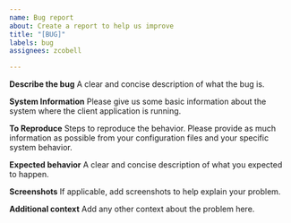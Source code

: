```yaml
---
name: Bug report
about: Create a report to help us improve
title: "[BUG]"
labels: bug
assignees: zcobell

---
```


**Describe the bug**
A clear and concise description of what the bug is.

**System Information**
Please give us some basic information about the system where the client application is running.

**To Reproduce**
Steps to reproduce the behavior. Please provide as much information as possible from your configuration files and your specific system behavior.

**Expected behavior**
A clear and concise description of what you expected to happen.

**Screenshots**
If applicable, add screenshots to help explain your problem.

**Additional context**
Add any other context about the problem here.
